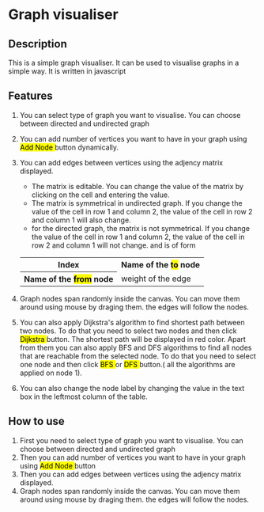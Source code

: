 # Graph visualiser

## Description

This is a simple graph visualiser. It can be used to visualise graphs in a simple way. It is written in javascript

## Features

1. You can select type of graph you want to visualise. You can choose between directed and undirected graph
2. You can add number of vertices you want to have in your graph using <mark> Add Node </mark> button dynamically.
3. You can add edges between vertices using the adjency matrix displayed.
    - The matrix is editable. You can change the value of the matrix by clicking on the cell and entering the value.
    - The matrix is symmetrical in undirected graph. If you change the value of the cell in row 1 and column 2, the value of the cell in row 2 and column 1 will also change.
    - for the directed graph, the matrix is not symmetrical. If you change the value of the cell in row 1 and column 2, the value of the cell in row 2 and column 1 will not change. and is of form 
    <table>
    <tr><th>Index</th><th>Name of the <mark> to</mark> node</th></tr>
    <tr><th>Name of the <mark> from</mark> node</th><td>weight of the edge</td></tr>
    </table>
4. Graph nodes span randomly inside the canvas. You can move them around using mouse by draging them. the edges will follow the nodes.

5. You can also apply Dijkstra's algorithm to find shortest path between two nodes. To do that you need to select two nodes and then click <mark> Dijkstra </mark> button. The shortest path will be displayed in red color. Apart from them you can also apply BFS and DFS algorithms to find all nodes that are reachable from the selected node. To do that you need to select one node and then click <mark> BFS </mark> or <mark> DFS </mark> button.( all the algorithms are applied on node 1).
6. You can also change the node label by changing the value in the text box in the leftmost column of the table.

## How to use

1. First you need to select type of graph you want to visualise. You can choose between directed and undirected graph
2. Then you can add number of vertices you want to have in your graph using <mark> Add Node </mark> button
3. Then you can add edges between vertices using the adjency matrix displayed.
4. Graph nodes span randomly inside the canvas. You can move them around using mouse by draging them. the edges will follow the nodes.